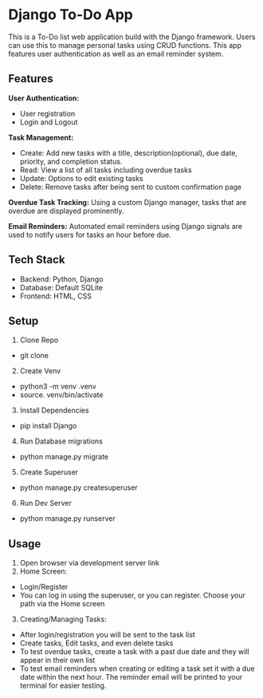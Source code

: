 # Django To-Do App

This is a To-Do list web application build with the Django framework. Users can use this to manage personal tasks using CRUD functions. This app features user authentication as well as an email reminder system.

## Features

**User Authentication:**

- User registration
- Login and Logout

**Task Management:**

- Create: Add new tasks with a title, description(optional), due date, priority, and completion status.
- Read: View a list of all tasks including overdue tasks
- Update: Options to edit existing tasks
- Delete: Remove tasks after being sent to custom confirmation page

**Overdue Task Tracking:** Using a custom Django manager, tasks that are overdue are displayed prominently.

**Email Reminders:** Automated email reminders using Django signals are used to notify users for tasks an hour before due.

## Tech Stack

- Backend: Python, Django
- Database: Default SQLite
- Frontend: HTML, CSS

## Setup

1. Clone Repo

- git clone

2. Create Venv

- python3 -m venv .venv
- source. venv/bin/activate

3. Install Dependencies

- pip install Django

4. Run Database migrations

- python manage.py migrate

5. Create Superuser

- python manage.py createsuperuser

6. Run Dev Server

- python manage.py runserver

## Usage

1. Open browser via development server link
2. Home Screen:

- Login/Register
- You can log in using the superuser, or you can register. Choose your path via the Home screen

3. Creating/Managing Tasks:

- After login/registration you will be sent to the task list
- Create tasks, Edit tasks, and even delete tasks
- To test overdue tasks, create a task with a past due date and they will appear in their own list
- To test email reminders when creating or editing a task set it with a due date within the next hour. The reminder email will be printed to your terminal for easier testing.
